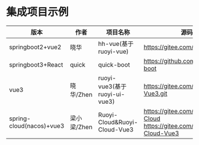 # 集成项目示例

| 版本                       | 作者       | 项目名称                         | 源码地址                                                                                   | 
|--------------------------|----------|------------------------------|----------------------------------------------------------------------------------------|
| springboot2+vue2         | 晓华       | hh-vue(基于ruoyi-vue)          | https://gitee.com/min290/hh-vue                                                        | 
| springboot3+React        | quick    | quick-boot                   | https://github.com/csx-bill/quick-boot                                                 |
| vue3                     | 晓华/Zhen  | ruoyi-vue3(基于ruoyi-ui-vue3)  | https://gitee.com/min290/RuoYi-Vue3.git                                                |
| spring-cloud(nacos)+vue3 | 梁小梁/Zhen | Ruoyi-Cloud&Ruoyi-Cloud-Vue3 | https://gitee.com/liangliyun/RuoYi-Cloud https://gitee.com/liangliyun/RuoYi-Cloud-Vue3 |
